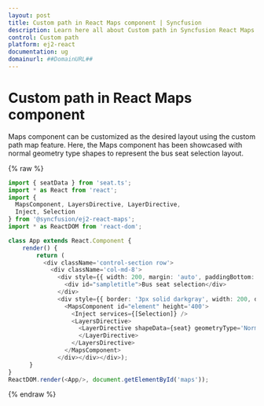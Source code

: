 ```yaml
---
layout: post
title: Custom path in React Maps component | Syncfusion
description: Learn here all about Custom path in Syncfusion React Maps component of Syncfusion Essential JS 2 and more.
control: Custom path 
platform: ej2-react
documentation: ug
domainurl: ##DomainURL##
---
```


# Custom path in React Maps component

Maps component can be customized as the desired layout using the custom path map feature. Here, the Maps component has been showcased with normal geometry type shapes to represent the bus seat selection layout.

{% raw %}

```ts
import { seatData } from 'seat.ts';
import * as React from 'react';
import {
  MapsComponent, LayersDirective, LayerDirective,
  Inject, Selection
} from '@syncfusion/ej2-react-maps';
import * as ReactDOM from 'react-dom';

class App extends React.Component {
    render() {
        return (
          <div className='control-section row'>
            <div className='col-md-8'>
              <div style={{ width: 200, margin: 'auto', paddingBottom: 20 }}>
                <div id="sampletitle">Bus seat selection</div>
              </div>
              <div style={{ border: '3px solid darkgray', width: 200, display: 'block', margin: 'auto' }}>
                <MapsComponent id="element" height='400'>
                  <Inject services={[Selection]} />
                  <LayersDirective>
                    <LayerDirective shapeData={seat} geometryType='Normal'>
                    </LayerDirective>
                  </LayersDirective>
                </MapsComponent>
              </div></div></div>);
      }
}
ReactDOM.render(<App/>, document.getElementById('maps'));
```

{% endraw %}